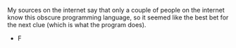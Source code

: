 My sources on the internet say that only a couple of people on the internet know this obscure programming language, so it seemed like the best bet for the next clue (which is what the program does).

- F